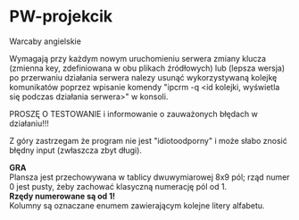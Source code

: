 # PW-projekcik
Warcaby angielskie

Wymagają przy każdym nowym uruchomieniu serwera zmiany klucza (zmienna key, zdefiniowana w obu plikach źródłowych) lub (lepsza wersja) po przerwaniu działania serwera nalezy usunąć wykorzystywaną kolejkę komunikatów poprzez wpisanie komendy "ipcrm -q <id kolejki, wyświetla się podczas działania serwera>" w konsoli.

PROSZĘ O TESTOWANIE i informowanie o zauważonych błędach w działaniu!!! 

Z góry zastrzegam że program nie jest "idiotoodporny" i może słabo znosić błędny input (zwłaszcza zbyt długi).

<b>GRA</b><br/>
Plansza jest przechowywana w tablicy dwuwymiarowej 8x9 pól; rząd numer 0 jest pusty, żeby zachować klasyczną numerację pól od 1.<br/>
<b>Rzędy numerowane są od 1!</b><br/>
Kolumny są oznaczane enumem zawierającym kolejne litery alfabetu.
